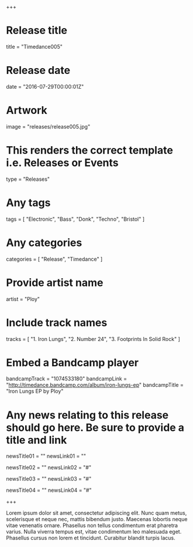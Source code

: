 +++

# Release title
title = "Timedance005"

# Release date
date = "2016-07-29T00:00:01Z"

# Artwork
image = "releases/release005.jpg"

# This renders the correct template i.e. Releases or Events
type = "Releases"

# Any tags
tags = [ "Electronic", "Bass", "Donk", "Techno", "Bristol" ]

# Any categories
categories = [ "Release", "Timedance" ]

# Provide artist name
artist = "Ploy"

# Include track names
tracks = [
	"1. Iron Lungs",
	"2. Number 24",
	"3. Footprints In Solid Rock"
]

# Embed a Bandcamp player
bandcampTrack = "1074533180"
bandcampLink = "http://timedance.bandcamp.com/album/iron-lungs-ep"
bandcampTitle = "Iron Lungs EP by Ploy"

# Any news relating to this release should go here. Be sure to provide a title and link
newsTitle01 = ""
newsLink01 = ""

newsTitle02 = ""
newsLink02 = "#"

newsTitle03 = ""
newsLink03 = "#"

newsTitle04 = ""
newsLink04 = "#"

+++

<!-- Provide a summary/statement below -->
Lorem ipsum dolor sit amet, consectetur adipiscing elit. Nunc quam metus, scelerisque et neque nec, mattis bibendum justo. Maecenas lobortis neque vitae venenatis ornare. Phasellus non tellus condimentum erat pharetra varius. Nulla viverra tempus est, vitae condimentum leo malesuada eget. Phasellus cursus non lorem et tincidunt. Curabitur blandit turpis lacus.